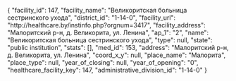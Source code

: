 {
    "facility_id": 147,
    "facility_name": "Великоритская больница сестринского ухода",
    "district_id": "1-14-0",
    "facility_url": "http:\/\/healthcare.by\/instinfo.php?orgnum=3417",
    "facility_address": "Малоритский р-н, д. Великорита, ул. Ленина",
    "ap_1": "2",
    "name": "Великоритская больница сестринского ухода",
    "type": null,
    "state": "public institution",
    "stats": [],
    "med_id": 153,
    "address": "Малоритский р-н, д. Великорита, ул. Ленина",
    "coord_x_y": null,
    "place_name": "Малорита",
    "place_type": null,
    "year_of_closing": null,
    "year_of_opening": "0",
    "healthcare_facility_key": 147,
    "administrative_division_id": "1-14-0"
}